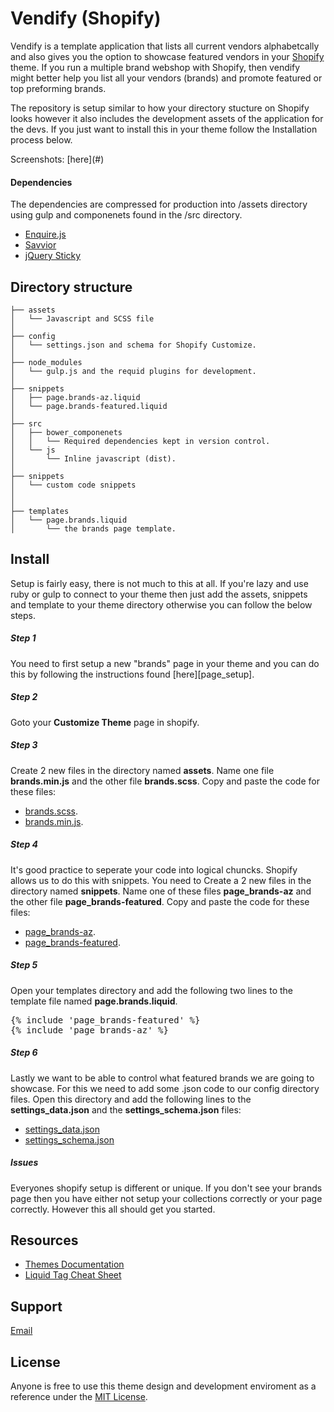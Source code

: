 <h1>Vendify (Shopify)</h1>

Vendify is a template application that lists all current vendors alphabetcally and also gives you the option to showcase featured vendors in your [Shopify](http//shopify.com) theme. If you run a multiple brand webshop with Shopify, then vendify might better help you list all your vendors (brands) and promote featured or top preforming brands. 

<p>
The repository is setup similar to how your directory stucture on Shopify looks however it also includes the development assets of the application for the devs. If you just want to install this in your theme follow the Installation process below.  
</p>
<p>
Screenshots: [here](#)
</p>

<h4>Dependencies</h4>
The dependencies are compressed for production into /assets directory using gulp and componenets found in the /src directory.

- [Enquire.js](#)
- [Savvior](#)
- [jQuery Sticky](#)


Directory structure
---------------
```
├── assets
│   └── Javascript and SCSS file
│
├── config
│   └── settings.json and schema for Shopify Customize.
│
├── node_modules
│   └── gulp.js and the requid plugins for development.
│
├── snippets
│   ├── page.brands-az.liquid
│   └── page.brands-featured.liquid
│
├── src
│   ├── bower_componenets
│   │   └── Required dependencies kept in version control.
│   └── js
│       └── Inline javascript (dist).
│
├── snippets
│   └── custom code snippets
│
│
├── templates
│   └── page.brands.liquid
│       └── the brands page template.
```

<h2>Install</h2>
Setup is fairly easy, there is not much to this at all. If you're lazy and use ruby or gulp to connect to your theme then just add the assets, snippets and template to your theme directory otherwise you can follow the below steps. 

<h5>Step 1</h5>
You need to first setup a new "brands" page in your theme and you can do this by following the instructions found [here][page_setup]. 

<h5>Step 2</h5>
Goto your <b>Customize Theme</b> page in shopify.

<h5>Step 3</h5>
Create 2 new files in the directory named <b>assets</b>. Name one file <b>brands.min.js</b> and the other file <b>brands.scss</b>. Copy and paste the code for these files:

- [brands.scss][brands_scss]. 
- [brands.min.js][brands_javascript].

<h5>Step 4</h5>
It's good practice to seperate your code into logical chuncks. Shopify allows us to do this with snippets. You need to Create a 2 new files in the directory named <b>snippets</b>. Name one of these files <b>page_brands-az</b> and the other file <b>page_brands-featured</b>. Copy and paste the code for these files:

- [page_brands-az][brands_az]. 
- [page_brands-featured][brands_featured]. 

<h5>Step 5</h5>
Open your templates directory and add the following two lines to the template file named <b>page.brands.liquid</b>.

<pre>
{% include 'page_brands-featured' %}
{% include 'page_brands-az' %}
</pre>

<h5>Step 6</h5>
Lastly we want to be able to control what featured brands we are going to showcase. For this we need to add some .json code to our config directory files. Open this directory and add the following lines to the <b>settings_data.json</b> and the <b>settings_schema.json</b> files:

- [settings_data.json][settings_data]
- [settings_schema.json][settings_json]

<h5>Issues</h5>
Everyones shopify setup is different or unique. If you don't see your brands page then you have either not setup your collections correctly or your page correctly. However this all should get you started. 

Resources
---------------------
- [Themes Documentation][1] 
- [Liquid Tag Cheat Sheet][2] 


Support
---------------------
[Email](mailto:nicos.savidis@gmail.com)

License
---------------------
Anyone is free to use this theme design and development enviroment as a reference under the [MIT License](LICENSE). 


[page_setup]: https://docs.shopify.com/manual/your-website/pages/create-page
[brands_scss]: #
[brands_javascript]: #
[brands_az]: # 
[brands_featured]: #
[settings_data]: #
[settings_json]: #


[1]: http://docs.shopify.com/themes
[2]: https://github.com/Shopify/shopify_theme

